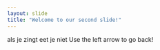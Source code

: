 ```yaml
---
layout: slide
title: "Welcome to our second slide!"
---
```

als je zingt eet je niet
Use the left arrow to go back!

